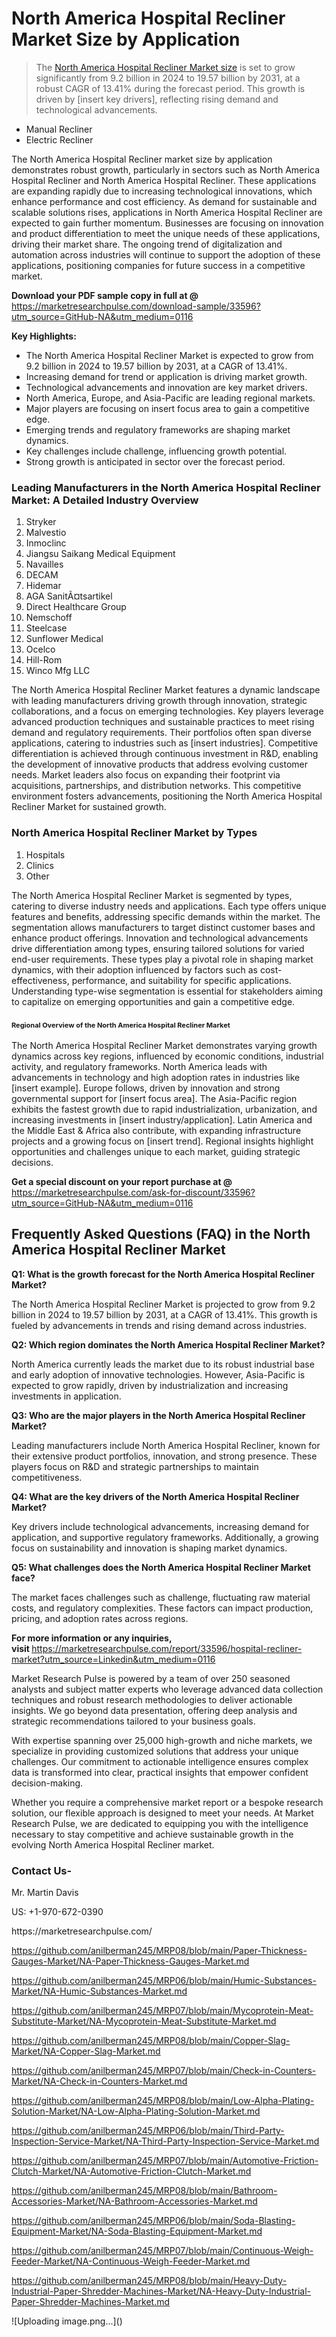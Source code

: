 <h1>North America Hospital Recliner Market&nbsp;Size by Application</h1><blockquote><p>The <a href="https://marketresearchpulse.com/download-sample/33596?utm_source=GitHub-NA&amp;utm_medium=0116">North America Hospital Recliner Market size</a> is set to grow significantly from 9.2 billion in 2024 to 19.57 billion by 2031, at a robust CAGR of 13.41% during the forecast period. This growth is driven by [insert key drivers], reflecting rising demand and technological advancements.</p></blockquote><ul><li>Manual Recliner<li> Electric Recliner</li></ul><p>The North America Hospital Recliner market size by application demonstrates robust growth, particularly in sectors such as North America Hospital Recliner and North America Hospital Recliner. These applications are expanding rapidly due to increasing technological innovations, which enhance performance and cost efficiency. As demand for sustainable and scalable solutions rises, applications in North America Hospital Recliner are expected to gain further momentum. Businesses are focusing on innovation and product differentiation to meet the unique needs of these applications, driving their market share. The ongoing trend of digitalization and automation across industries will continue to support the adoption of these applications, positioning companies for future success in a competitive market.</p><p><strong>Download your PDF sample copy in full at @ </strong><a href="https://marketresearchpulse.com/download-sample/33596?utm_source=GitHub-NA&amp;utm_medium=0116">https://marketresearchpulse.com/download-sample/33596?utm_source=GitHub-NA&amp;utm_medium=0116</a></p><p><strong>Key Highlights: </strong></p><ul><li>The North America Hospital Recliner Market is expected to grow from 9.2 billion in 2024 to 19.57 billion by 2031, at a CAGR of 13.41%.</li><li>Increasing demand for trend or application is driving market growth.</li><li>Technological advancements and innovation are key market drivers.</li><li>North America, Europe, and Asia-Pacific are leading regional markets.</li><li>Major players are focusing on insert focus area to gain a competitive edge.</li><li>Emerging trends and regulatory frameworks are shaping market dynamics.</li><li>Key challenges include challenge, influencing growth potential.</li><li>Strong growth is anticipated in sector over the forecast period.</li></ul><h3>Leading Manufacturers in the North America Hospital Recliner Market: A Detailed Industry Overview</h3><ol><li>Stryker</li><li>Malvestio</li><li>Inmoclinc</li><li>Jiangsu Saikang Medical Equipment</li><li>Navailles</li><li>DECAM</li><li>Hidemar</li><li>AGA SanitÃ¤tsartikel</li><li>Direct Healthcare Group</li><li>Nemschoff</li><li>Steelcase</li><li>Sunflower Medical</li><li>Ocelco</li><li>Hill-Rom</li><li>Winco Mfg LLC</li></ol><div class="flex max-w-full flex-col flex-grow"><div class="min-h-8 text-message flex w-full flex-col items-end gap-2 whitespace-normal break-words [.text-message+&amp;]:mt-5" dir="auto" data-message-author-role="assistant" data-message-id="fd8432e4-4910-450d-b182-61b7bfb0a01f" data-message-model-slug="gpt-4o"><div class="flex w-full flex-col gap-1 empty:hidden first:pt-[3px]"><div class="markdown prose w-full break-words dark:prose-invert light"><p>The North America Hospital Recliner Market features a dynamic landscape with leading manufacturers driving growth through innovation, strategic collaborations, and a focus on emerging technologies. Key players leverage advanced production techniques and sustainable practices to meet rising demand and regulatory requirements. Their portfolios often span diverse applications, catering to industries such as [insert industries]. Competitive differentiation is achieved through continuous investment in R&amp;D, enabling the development of innovative products that address evolving customer needs. Market leaders also focus on expanding their footprint via acquisitions, partnerships, and distribution networks. This competitive environment fosters advancements, positioning the North America Hospital Recliner Market for sustained growth.</p></div></div></div></div><h3>North America Hospital Recliner Market by Types</h3><ol><li>Hospitals<li> Clinics<li> Other</li></ol><div class="flex max-w-full flex-col flex-grow"><div class="min-h-8 text-message flex w-full flex-col items-end gap-2 whitespace-normal break-words [.text-message+&amp;]:mt-5" dir="auto" data-message-author-role="assistant" data-message-id="084470be-0bb7-4664-bddf-5156b4f41249" data-message-model-slug="gpt-4o-mini"><div class="flex w-full flex-col gap-1 empty:hidden first:pt-[3px]"><div class="markdown prose w-full break-words dark:prose-invert light"><p>The North America Hospital Recliner Market is segmented by types, catering to diverse industry needs and applications. Each type offers unique features and benefits, addressing specific demands within the market. The segmentation allows manufacturers to target distinct customer bases and enhance product offerings. Innovation and technological advancements drive differentiation among types, ensuring tailored solutions for varied end-user requirements. These types play a pivotal role in shaping market dynamics, with their adoption influenced by factors such as cost-effectiveness, performance, and suitability for specific applications. Understanding type-wise segmentation is essential for stakeholders aiming to capitalize on emerging opportunities and gain a competitive edge.</p></div></div></div></div><h3><span style="font-size: 11px;">Regional Overview of the North America Hospital Recliner Market</span></h3><div class="flex max-w-full flex-col flex-grow"><div class="min-h-8 text-message flex w-full flex-col items-end gap-2 whitespace-normal break-words [.text-message+&amp;]:mt-5" dir="auto" data-message-author-role="assistant" data-message-id="e9038762-ce64-4e30-91c9-9bd413514231" data-message-model-slug="gpt-4o-mini"><div class="flex w-full flex-col gap-1 empty:hidden first:pt-[3px]"><div class="markdown prose w-full break-words dark:prose-invert light"><p>The North America Hospital Recliner Market demonstrates varying growth dynamics across key regions, influenced by economic conditions, industrial activity, and regulatory frameworks. North America leads with advancements in technology and high adoption rates in industries like [insert example]. Europe follows, driven by innovation and strong governmental support for [insert focus area]. The Asia-Pacific region exhibits the fastest growth due to rapid industrialization, urbanization, and increasing investments in [insert industry/application]. Latin America and the Middle East &amp; Africa also contribute, with expanding infrastructure projects and a growing focus on [insert trend]. Regional insights highlight opportunities and challenges unique to each market, guiding strategic decisions.</p></div></div></div></div><p><strong>Get a special discount on your report purchase at @ </strong><a href="https://marketresearchpulse.com/ask-for-discount/33596?utm_source=GitHub-NA&amp;utm_medium=0116">https://marketresearchpulse.com/ask-for-discount/33596?utm_source=GitHub-NA&amp;utm_medium=0116</a></p><h2>Frequently Asked Questions (FAQ) in the North America Hospital Recliner Market</h2><p><strong>Q1: What is the growth forecast for the North America Hospital Recliner Market?</strong></p><p>The North America Hospital Recliner Market is projected to grow from 9.2 billion in 2024 to 19.57 billion by 2031, at a CAGR of 13.41%. This growth is fueled by advancements in trends and rising demand across industries.</p><p><strong>Q2: Which region dominates the North America Hospital Recliner Market?</strong></p><p>North America currently leads the market due to its robust industrial base and early adoption of innovative technologies. However, Asia-Pacific is expected to grow rapidly, driven by industrialization and increasing investments in application.</p><p><strong>Q3: Who are the major players in the North America Hospital Recliner Market?</strong></p><p>Leading manufacturers include North America Hospital Recliner, known for their extensive product portfolios, innovation, and strong presence. These players focus on R&amp;D and strategic partnerships to maintain competitiveness.</p><p><strong>Q4: What are the key drivers of the North America Hospital Recliner Market?</strong></p><p>Key drivers include technological advancements, increasing demand for application, and supportive regulatory frameworks. Additionally, a growing focus on sustainability and innovation is shaping market dynamics.</p><p><strong>Q5: What challenges does the North America Hospital Recliner Market face?</strong></p><p>The market faces challenges such as challenge, fluctuating raw material costs, and regulatory complexities. These factors can impact production, pricing, and adoption rates across regions.</p><p><strong>For more information or any inquiries, visit&nbsp;</strong><a href="https://marketresearchpulse.com/report/33596/hospital-recliner-market?utm_source=Linkedin&utm_medium=0116">https://marketresearchpulse.com/report/33596/hospital-recliner-market?utm_source=Linkedin&utm_medium=0116</a></p><p>Market Research Pulse is powered by a team of over 250 seasoned analysts and subject matter experts who leverage advanced data collection techniques and robust research methodologies to deliver actionable insights. We go beyond data presentation, offering deep analysis and strategic recommendations tailored to your business goals.</p><p>With expertise spanning over 25,000 high-growth and niche markets, we specialize in providing customized solutions that address your unique challenges. Our commitment to actionable intelligence ensures complex data is transformed into clear, practical insights that empower confident decision-making.</p><p>Whether you require a comprehensive market report or a bespoke research solution, our flexible approach is designed to meet your needs. At Market Research Pulse, we are dedicated to equipping you with the intelligence necessary to stay competitive and achieve sustainable growth in the evolving North America Hospital Recliner market.</p><h3><strong>Contact Us-</strong></h3><p>Mr. Martin Davis</p><p>US: +1-970-672-0390</p><p>https://marketresearchpulse.com/</p><p><a href="https://github.com/anilberman245/MRP08/blob/main/Paper-Thickness-Gauges-Market/NA-Paper-Thickness-Gauges-Market.md">https://github.com/anilberman245/MRP08/blob/main/Paper-Thickness-Gauges-Market/NA-Paper-Thickness-Gauges-Market.md</a></p><p><a href="https://github.com/anilberman245/MRP06/blob/main/Humic-Substances-Market/NA-Humic-Substances-Market.md">https://github.com/anilberman245/MRP06/blob/main/Humic-Substances-Market/NA-Humic-Substances-Market.md</a></p><p><a href="https://github.com/anilberman245/MRP07/blob/main/Mycoprotein-Meat-Substitute-Market/NA-Mycoprotein-Meat-Substitute-Market.md">https://github.com/anilberman245/MRP07/blob/main/Mycoprotein-Meat-Substitute-Market/NA-Mycoprotein-Meat-Substitute-Market.md</a></p><p><a href="https://github.com/anilberman245/MRP08/blob/main/Copper-Slag-Market/NA-Copper-Slag-Market.md">https://github.com/anilberman245/MRP08/blob/main/Copper-Slag-Market/NA-Copper-Slag-Market.md</a></p><p><a href="https://github.com/anilberman245/MRP07/blob/main/Check-in-Counters-Market/NA-Check-in-Counters-Market.md">https://github.com/anilberman245/MRP07/blob/main/Check-in-Counters-Market/NA-Check-in-Counters-Market.md</a></p><p><a href="https://github.com/anilberman245/MRP08/blob/main/Low-Alpha-Plating-Solution-Market/NA-Low-Alpha-Plating-Solution-Market.md">https://github.com/anilberman245/MRP08/blob/main/Low-Alpha-Plating-Solution-Market/NA-Low-Alpha-Plating-Solution-Market.md</a></p><p><a href="https://github.com/anilberman245/MRP06/blob/main/Third-Party-Inspection-Service-Market/NA-Third-Party-Inspection-Service-Market.md">https://github.com/anilberman245/MRP06/blob/main/Third-Party-Inspection-Service-Market/NA-Third-Party-Inspection-Service-Market.md</a></p><p><a href="https://github.com/anilberman245/MRP07/blob/main/Automotive-Friction-Clutch-Market/NA-Automotive-Friction-Clutch-Market.md">https://github.com/anilberman245/MRP07/blob/main/Automotive-Friction-Clutch-Market/NA-Automotive-Friction-Clutch-Market.md</a></p><p><a href="https://github.com/anilberman245/MRP08/blob/main/Bathroom-Accessories-Market/NA-Bathroom-Accessories-Market.md">https://github.com/anilberman245/MRP08/blob/main/Bathroom-Accessories-Market/NA-Bathroom-Accessories-Market.md</a></p><p><a href="https://github.com/anilberman245/MRP06/blob/main/Soda-Blasting-Equipment-Market/NA-Soda-Blasting-Equipment-Market.md">https://github.com/anilberman245/MRP06/blob/main/Soda-Blasting-Equipment-Market/NA-Soda-Blasting-Equipment-Market.md</a></p><p><a href="https://github.com/anilberman245/MRP07/blob/main/Continuous-Weigh-Feeder-Market/NA-Continuous-Weigh-Feeder-Market.md">https://github.com/anilberman245/MRP07/blob/main/Continuous-Weigh-Feeder-Market/NA-Continuous-Weigh-Feeder-Market.md</a></p><p><a href="https://github.com/anilberman245/MRP08/blob/main/Heavy-Duty-Industrial-Paper-Shredder-Machines-Market/NA-Heavy-Duty-Industrial-Paper-Shredder-Machines-Market.md">https://github.com/anilberman245/MRP08/blob/main/Heavy-Duty-Industrial-Paper-Shredder-Machines-Market/NA-Heavy-Duty-Industrial-Paper-Shredder-Machines-Market.md</a></p>
![Uploading image.png…]()
